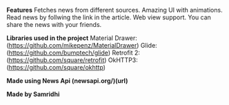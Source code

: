 **Features**
Fetches news from different sources.
Amazing UI with animations.
Read news by follwing the link in the article.
Web view support.
You can share the news with your friends.

**Libraries used in the project**
Material Drawer: (https://github.com/mikepenz/MaterialDrawer)
Glide: (https://github.com/bumptech/glide)
Retrofit 2: (https://github.com/square/retrofit)
OkHTTP3: (https://github.com/square/okhttp)

**Made using News Api (newsapi.org/)(url)**

**Made by Samridhi**


